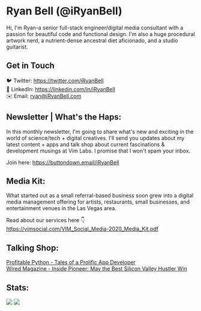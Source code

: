 # Ryan Bell (@iRyanBell)
Hi, I'm Ryan-a senior full-stack engineer/digital media consultant with a passion for beautiful code and functional design. I'm also a huge procedural artwork nerd, a nutrient-dense ancestral diet aficionado, and a studio guitarist.

## Get in Touch
🐦 Twitter: https://twitter.com/iRyanBell<br>
🔗 LinkedIn: https://linkedin.com/in/iRyanBell<br>
✉️ Email: ryan@iRyanBell.com

## Newsletter | What's the Haps:
In this monthly newsletter, I'm going to share what's new and exciting in the world of science/tech + digital creatives. I'll send you updates about my latest content + apps and talk shop about current fascinations & development musings at Vim Labs. I promise that I won't spam your inbox.

Join here: https://buttondown.email/iRyanBell

## Media Kit:
What started out as a small referral-based business soon grew into a digital media management offering for artists, restaurants, small businesses, and entertainment venues in the Las Vegas area.

Read about our services here 👇   
https://vimsocial.com/VIM_Social_Media-2020_Media_Kit.pdf

## Talking Shop:
[Profitable Python - Tales of a Prolific App Developer](https://anchor.fm/profitablepythonfm/episodes/Tales-of-a-Prolific-App-Developer--Ryan-Bell-efui64)    
[Wired Magazine - Inside Pioneer: May the Best Silicon Valley Hustler Win](https://www.wired.com/story/inside-pioneer-best-silicon-valley-hustler-win/)

## Stats:
![](https://github-readme-stats.vercel.app/api?username=iryanbell&show_icons=true&count_private=true&include_all_commits=true&line_height=40)
![](https://github-readme-stats.vercel.app/api/wakatime?username=iRyanBell)
